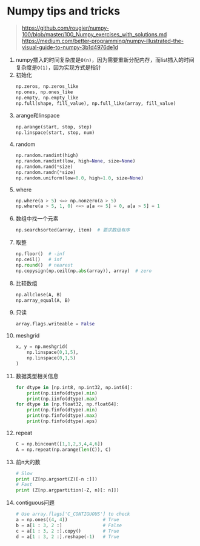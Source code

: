 # Numpy tips and tricks
> https://github.com/rougier/numpy-100/blob/master/100_Numpy_exercises_with_solutions.md
> https://medium.com/better-programming/numpy-illustrated-the-visual-guide-to-numpy-3b1d4976de1d
1. numpy插入的时间复杂度是`O(n)`，因为需要重新分配内存，而list插入的时间复杂度是`O(1)`，因为实现方式是指针
2. 初始化
    ```python
    np.zeros, np.zeros_like
    np.ones, np.ones_like
    np.empty, np.empty_like
    np.full(shape, fill_value), np.full_like(array, fill_value)
    ```
3. arange和linspace
    ```python
    np.arange(start, stop, step)
    np.linspace(start, stop, num)
    ```
4. random
    ```python
    np.random.randint(high)
    np.random.randint(low, high=None, size=None)
    np.random.rand(*size)
    np.random.randn(*size)
    np.random.uniform(low=0.0, high=1.0, size=None)
    ```
5. where
    ```python
    np.where(a > 5) <=> np.nonzero(a > 5)
    np.where(a > 5, 1, 0) <=> a[a <= 5] = 0, a[a > 5] = 1
    ```
6. 数组中找一个元素
    ```python
    np.searchsorted(array, item)  # 要求数组有序
    ```
7. 取整
    ```python
    np.floor()  # -inf
    np.ceil()   # inf
    np.round()  # nearest
    np.copysign(np.ceil(np.abs(array)), array)  # zero
    ```
8. 比较数组
    ```python
    np.allclose(A, B)
    np.array_equal(A, B)
    ```
9. 只读
    ```python
    array.flags.writeable = False
    ```
10. meshgrid
    ```python
    x, y = np.meshgrid(
        np.linspace(0,1,5),
        np.linspace(0,1,5)
    )
    ```
11. 数据类型相关信息
    ```python
    for dtype in [np.int8, np.int32, np.int64]:
        print(np.iinfo(dtype).min)
        print(np.iinfo(dtype).max)
    for dtype in [np.float32, np.float64]:
        print(np.finfo(dtype).min)
        print(np.finfo(dtype).max)
        print(np.finfo(dtype).eps)
    ```
12. repeat
    ```python
    C = np.bincount([1,1,2,3,4,4,6])
    A = np.repeat(np.arange(len(C)), C)
    ```
13. 前n大的数
    ```python
    # Slow
    print (Z[np.argsort(Z)[-n :]])
    # Fast
    print (Z[np.argpartition(-Z, n)[: n]])
    ```
14. contiguous问题
    ```python
    # Use array.flags['C_CONTIGUOUS'] to check
    a = np.ones((4, 4))             # True
    b = a[1 : 3, 2 :]               # False
    c = a[1 : 3, 2 :].copy()        # True
    d = a[1 : 3, 2 :].reshape(-1)   # True
    ```